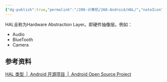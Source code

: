 ```yaml
---
{"dg-publish":true,"permalink":"/200-计算机/260-Android/HAL/","noteIcon":""}
---
```



HAL全称为Hardware Abstraction Layer。即硬件抽像层。例如：
- Audio
- BlueTooth
- Camera


## 参考资料
[HAL 类型  |  Android 开源项目  |  Android Open Source Project](https://source.android.google.cn/docs/core/architecture/hal-types)
